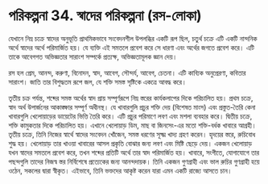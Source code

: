 # পরিকল্পনা 34. স্বাদের পরিকল্পনা (রস-লোকা)

যেখানে নিম্ন চক্রে স্বাদের অনুভূতি প্রাথমিকভাবে সংবেদনশীল উপলব্ধির একটি রূপ ছিল, চতুর্থ চক্রে এটি একটি নান্দনিক অর্থে স্বাদের অর্থে পরিমার্জিত হয়। যে ব্যক্তি এই সমতলে প্রবেশ করে সে ধারণা এবং অর্থের জগতে প্রবেশ করে। এটি তাকে আবেগগত অভিজ্ঞতার সারাংশ সম্পর্কে প্রত্যক্ষ, অভিজ্ঞতামূলক জ্ঞান দেয়।

রস হল প্রেম, আনন্দ, করুণা, বিনোদন, স্বাদ, আবেগ, সৌন্দর্য, আবেগ, চেতনা। এটি কাব্যিক অনুপ্রেরণা, কবিতার সারাংশ। জাতি তার বিশুদ্ধতম রূপে জল, যে শক্তি সমস্ত সৃষ্টিকে একত্রে আবদ্ধ করে।

তৃতীয় চক্র পর্যন্ত, শব্দের সমস্ত অর্থের স্বাদ প্রায় সম্পূর্ণরূপে নিম্ন স্তরের কার্যকলাপের দিকে পরিচালিত হয়। প্রথম চক্রে, স্বাদ অর্থ উপার্জনের আকাঙ্ক্ষার সম্পূর্ণ অধীনস্থ। যে খাবারগুলি প্রচুর শক্তি দেয় (বিশেষত মাংস) এবং প্রস্তুত-তৈরি কেনা খাবারগুলি খেলোয়াড়ের ডায়েটের ভিত্তি তৈরি করে। এটি প্রচুর পরিমাণে লবণ এবং মশলা ব্যবহার করে। দ্বিতীয় চক্রে, শক্তি কামুকতার দিকে পরিচালিত হয়। এখানে খেলোয়াড় ডিম, মাছ বা জিনসেং-এর মতো শক্তি-বর্ধক খাবারে আগ্রহী। তৃতীয় চক্রে, তিনি নিজের স্বার্থে স্বাদের সংবেদন খোঁজেন, সমস্ত ধরণের সূক্ষ্ম খাদ্য গ্রহণ করেন। হৃদয়ের স্তরে, রুচিবোধ শুদ্ধ হয়। খেলোয়াড় তার খাওয়া খাবারের আসল প্রকৃতি বোঝার জন্য লবণ এবং মিষ্টি ছেড়ে দেয়। একজন খেলোয়াড় যখন স্বাদের সমতলে প্রবেশ করে, তখন শব্দের প্রতিটি অর্থে তার স্বাদ পরিমার্জিত হয়। খাবারে, সংগীতে, যোগাযোগে তার পছন্দগুলি তাদের নিজস্ব স্তর নির্বিশেষে প্রত্যেকের জন্য আনন্দদায়ক। তিনি একজন গুণগ্রাহী এবং ভাল রুচির গুণগ্রাহী হয়ে ওঠেন, সকলের দ্বারা স্বীকৃত। এইভাবে, তিনি ভক্তদের আকৃষ্ট করেন যারা এমন একটি রাজ্যে আসতে চান।
